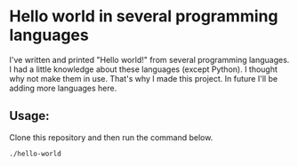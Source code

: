 # Hello world in several programming languages

I've written and printed "Hello world!" from several programming languages. I
had a little knowledge about these languages (except Python). I thought why
not make them in use. That's why I made this project. In future I'll be adding
more languages here.

## Usage:

Clone this repository and then run the command below.

```sh
./hello-world
```
